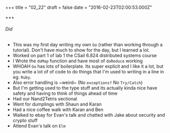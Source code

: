 
+++
title = "02_22"
draft = false
date = "2016-02-23T02:00:53.000Z"

+++
###### Did 
- This was my first day writing my own `Go` (rather than working through a tutorial). Don't have much to show for the day, but I learned a lot.
- Worked on part 1 of lab 1 the CSail 6.824 distributed systems course
 - I Wrote the `doMap` function and have most of `doReduce` working 
 - WHOAH `Go` has lots of boilerplate. Its super explicit and I like it a lot, but you write a lot of of code to do things that I'm used to writing in a line in eg. `Ruby`.
 - Also error handling is ~weird~ (No `exceptions?` No `Try/Catch`)
 - But I'm getting used to the type stuff and its actually kinda nice have safety and having to think of things ahead of time
- Had our Nand2Tetris sectional
- Went for dumplings with Shaun and Karan
- Had a nice coffee walk with Karan and Ben
- Walked to ebay for Evan's talk and chatted with Jake about security and crypto stuff
- Attend Evan's talk on `Elm`

